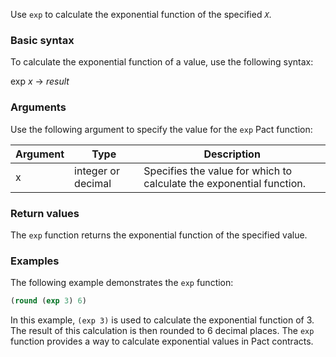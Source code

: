 Use `exp` to calculate the exponential function of the specified *`X`*.

### Basic syntax

To calculate the exponential function of a value, use the following syntax:

exp *x* -> *result*

### Arguments

Use the following argument to specify the value for the `exp` Pact function:

| Argument | Type             | Description                                 |
|----------|------------------|---------------------------------------------|
| x        | integer or decimal| Specifies the value for which to calculate the exponential function. |

### Return values

The `exp` function returns the exponential function of the specified value.

### Examples

The following example demonstrates the `exp` function:

```lisp
(round (exp 3) 6)
```

In this example, `(exp 3)` is used to calculate the exponential function of 3. The result of this calculation is then rounded to 6 decimal places. The `exp` function provides a way to calculate exponential values in Pact contracts.
